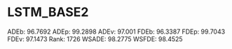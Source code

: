 # LSTM_BASE2

ADEb: 96.7692
ADEp: 99.2898
ADEv: 97.001
FDEb: 96.3387
FDEp: 99.7043
FDEv: 97.1473
Rank: 1726
WSADE: 98.2775
WSFDE: 98.4525